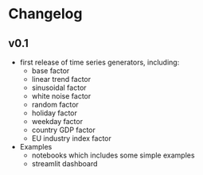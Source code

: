 # Changelog

## v0.1
- first release of time series generators, including:
    - base factor
    - linear trend factor
    - sinusoidal factor
    - white noise factor
    - random factor
    - holiday factor
    - weekday factor
    - country GDP factor
    - EU industry index factor
- Examples
    - notebooks which includes some simple examples
    - streamlit dashboard
